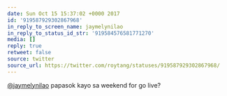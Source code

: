 ```yaml
---
date: Sun Oct 15 15:37:02 +0000 2017
id: '919587929302867968'
in_reply_to_screen_name: jaymelynilao
in_reply_to_status_id_str: '919584576581771270'
media: []
reply: true
retweet: false
source: twitter
source_url: https://twitter.com/roytang/statuses/919587929302867968/
---
```


[@jaymelynilao](https://twitter.com/jaymelynilao/) papasok kayo sa weekend for go live?